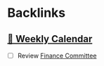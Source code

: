 
# Backlinks
## [  📅  Weekly Calendar](<  📅  Weekly Calendar.md>)
- [ ] Review [Finance Committee](<Finance Committee.md>)

